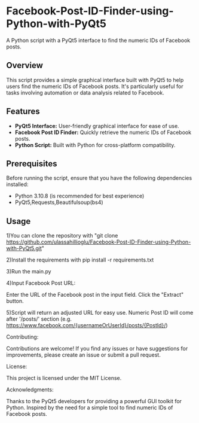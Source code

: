 # Facebook-Post-ID-Finder-using-Python-with-PyQt5


A Python script with a PyQt5 interface to find the numeric IDs of Facebook posts.

## Overview

This script provides a simple graphical interface built with PyQt5 to help users find the numeric IDs of Facebook posts. It's particularly useful for tasks involving automation or data analysis related to Facebook.

## Features

- **PyQt5 Interface:** User-friendly graphical interface for ease of use.
- **Facebook Post ID Finder:** Quickly retrieve the numeric IDs of Facebook posts.
- **Python Script:** Built with Python for cross-platform compatibility.

## Prerequisites

Before running the script, ensure that you have the following dependencies installed:

- Python 3.10.8 (is recommended for best experience)
- PyQt5,Requests,Beautifulsoup(bs4)

## Usage

1)You can clone the repository with "git clone https://github.com/ulassahillioglu/Facebook-Post-ID-Finder-using-Python-with-PyQt5.git"

2)Install the requirements with pip install -r requirements.txt

3)Run the main.py

4)Input Facebook Post URL:

Enter the URL of the Facebook post in the input field.
Click the "Extract" button.

5)Script will return an adjusted URL for easy use. Numeric Post ID will come after '/posts/' section (e.g. https://www.facebook.com/{usernameOrUserId}/posts/{PostId}/)

Contributing:

Contributions are welcome! If you find any issues or have suggestions for improvements, please create an issue or submit a pull request.

License:

This project is licensed under the MIT License.

Acknowledgments:

Thanks to the PyQt5 developers for providing a powerful GUI toolkit for Python.
Inspired by the need for a simple tool to find numeric IDs of Facebook posts.



